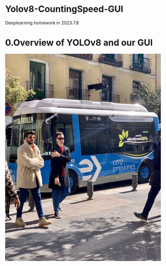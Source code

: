 # Yolov8-CountingSpeed-GUI
Deeplearning homework in 2023.7.8
# 0.Overview of YOLOv8 and our GUI
![image](test-img.jpg)
